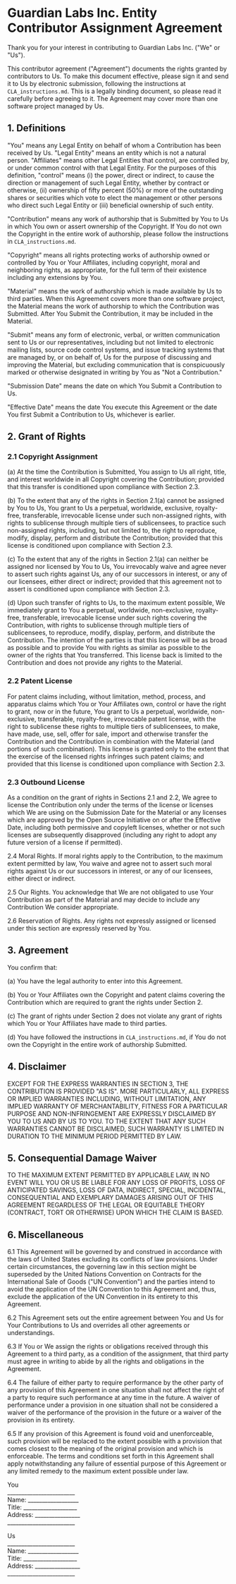 Guardian Labs Inc. Entity Contributor Assignment Agreement
=======================================================

Thank you for your interest in contributing to Guardian Labs Inc. ("We" or "Us").

This contributor agreement ("Agreement") documents the rights granted by contributors to Us. To make this document effective, please sign it and send it to Us by electronic submission, following the instructions at `CLA_instructions.md`. This is a legally binding document, so please read it carefully before agreeing to it. The Agreement may cover more than one software project managed by Us.

1\. Definitions
---------------

"You" means any Legal Entity on behalf of whom a Contribution has been received by Us. "Legal Entity" means an entity which is not a natural person. "Affiliates" means other Legal Entities that control, are controlled by, or under common control with that Legal Entity. For the purposes of this definition, "control" means (i) the power, direct or indirect, to cause the direction or management of such Legal Entity, whether by contract or otherwise, (ii) ownership of fifty percent (50%) or more of the outstanding shares or securities which vote to elect the management or other persons who direct such Legal Entity or (iii) beneficial ownership of such entity.

"Contribution" means any work of authorship that is Submitted by You to Us in which You own or assert ownership of the Copyright. If You do not own the Copyright in the entire work of authorship, please follow the instructions in `CLA_instructions.md`.

"Copyright" means all rights protecting works of authorship owned or controlled by You or Your Affiliates, including copyright, moral and neighboring rights, as appropriate, for the full term of their existence including any extensions by You.

"Material" means the work of authorship which is made available by Us to third parties. When this Agreement covers more than one software project, the Material means the work of authorship to which the Contribution was Submitted. After You Submit the Contribution, it may be included in the Material.

"Submit" means any form of electronic, verbal, or written communication sent to Us or our representatives, including but not limited to electronic mailing lists, source code control systems, and issue tracking systems that are managed by, or on behalf of, Us for the purpose of discussing and improving the Material, but excluding communication that is conspicuously marked or otherwise designated in writing by You as "Not a Contribution."

"Submission Date" means the date on which You Submit a Contribution to Us.

"Effective Date" means the date You execute this Agreement or the date You first Submit a Contribution to Us, whichever is earlier.

2\. Grant of Rights
-------------------

### 2.1 Copyright Assignment

(a) At the time the Contribution is Submitted, You assign to Us all right, title, and interest worldwide in all Copyright covering the Contribution; provided that this transfer is conditioned upon compliance with Section 2.3.

(b) To the extent that any of the rights in Section 2.1(a) cannot be assigned by You to Us, You grant to Us a perpetual, worldwide, exclusive, royalty-free, transferable, irrevocable license under such non-assigned rights, with rights to sublicense through multiple tiers of sublicensees, to practice such non-assigned rights, including, but not limited to, the right to reproduce, modify, display, perform and distribute the Contribution; provided that this license is conditioned upon compliance with Section 2.3.

(c) To the extent that any of the rights in Section 2.1(a) can neither be assigned nor licensed by You to Us, You irrevocably waive and agree never to assert such rights against Us, any of our successors in interest, or any of our licensees, either direct or indirect; provided that this agreement not to assert is conditioned upon compliance with Section 2.3.

(d) Upon such transfer of rights to Us, to the maximum extent possible, We immediately grant to You a perpetual, worldwide, non-exclusive, royalty-free, transferable, irrevocable license under such rights covering the Contribution, with rights to sublicense through multiple tiers of sublicensees, to reproduce, modify, display, perform, and distribute the Contribution. The intention of the parties is that this license will be as broad as possible and to provide You with rights as similar as possible to the owner of the rights that You transferred. This license back is limited to the Contribution and does not provide any rights to the Material.

### 2.2 Patent License

For patent claims including, without limitation, method, process, and apparatus claims which You or Your Affiliates own, control or have the right to grant, now or in the future, You grant to Us a perpetual, worldwide, non-exclusive, transferable, royalty-free, irrevocable patent license, with the right to sublicense these rights to multiple tiers of sublicensees, to make, have made, use, sell, offer for sale, import and otherwise transfer the Contribution and the Contribution in combination with the Material (and portions of such combination). This license is granted only to the extent that the exercise of the licensed rights infringes such patent claims; and provided that this license is conditioned upon compliance with Section 2.3.

### 2.3 Outbound License

As a condition on the grant of rights in Sections 2.1 and 2.2, We agree to license the Contribution only under the terms of the license or licenses which We are using on the Submission Date for the Material or any licenses which are approved by the Open Source Initiative on or after the Effective Date, including both permissive and copyleft licenses, whether or not such licenses are subsequently disapproved (including any right to adopt any future version of a license if permitted).

2.4 Moral Rights. If moral rights apply to the Contribution, to the maximum extent permitted by law, You waive and agree not to assert such moral rights against Us or our successors in interest, or any of our licensees, either direct or indirect.

2.5 Our Rights. You acknowledge that We are not obligated to use Your Contribution as part of the Material and may decide to include any Contribution We consider appropriate.

2.6 Reservation of Rights. Any rights not expressly assigned or licensed under this section are expressly reserved by You.

3\. Agreement
-------------

You confirm that:

(a) You have the legal authority to enter into this Agreement.

(b) You or Your Affiliates own the Copyright and patent claims covering the Contribution which are required to grant the rights under Section 2.

(c) The grant of rights under Section 2 does not violate any grant of rights which You or Your Affiliates have made to third parties.

(d) You have followed the instructions in `CLA_instructions.md`, if You do not own the Copyright in the entire work of authorship Submitted.

4\. Disclaimer
--------------

EXCEPT FOR THE EXPRESS WARRANTIES IN SECTION 3, THE CONTRIBUTION IS PROVIDED "AS IS". MORE PARTICULARLY, ALL EXPRESS OR IMPLIED WARRANTIES INCLUDING, WITHOUT LIMITATION, ANY IMPLIED WARRANTY OF MERCHANTABILITY, FITNESS FOR A PARTICULAR PURPOSE AND NON-INFRINGEMENT ARE EXPRESSLY DISCLAIMED BY YOU TO US AND BY US TO YOU. TO THE EXTENT THAT ANY SUCH WARRANTIES CANNOT BE DISCLAIMED, SUCH WARRANTY IS LIMITED IN DURATION TO THE MINIMUM PERIOD PERMITTED BY LAW.

5\. Consequential Damage Waiver
-------------------------------

TO THE MAXIMUM EXTENT PERMITTED BY APPLICABLE LAW, IN NO EVENT WILL YOU OR US BE LIABLE FOR ANY LOSS OF PROFITS, LOSS OF ANTICIPATED SAVINGS, LOSS OF DATA, INDIRECT, SPECIAL, INCIDENTAL, CONSEQUENTIAL AND EXEMPLARY DAMAGES ARISING OUT OF THIS AGREEMENT REGARDLESS OF THE LEGAL OR EQUITABLE THEORY (CONTRACT, TORT OR OTHERWISE) UPON WHICH THE CLAIM IS BASED.

6\. Miscellaneous
-----------------

6.1 This Agreement will be governed by and construed in accordance with the laws of United States excluding its conflicts of law provisions. Under certain circumstances, the governing law in this section might be superseded by the United Nations Convention on Contracts for the International Sale of Goods ("UN Convention") and the parties intend to avoid the application of the UN Convention to this Agreement and, thus, exclude the application of the UN Convention in its entirety to this Agreement.

6.2 This Agreement sets out the entire agreement between You and Us for Your Contributions to Us and overrides all other agreements or understandings.

6.3 If You or We assign the rights or obligations received through this Agreement to a third party, as a condition of the assignment, that third party must agree in writing to abide by all the rights and obligations in the Agreement.

6.4 The failure of either party to require performance by the other party of any provision of this Agreement in one situation shall not affect the right of a party to require such performance at any time in the future. A waiver of performance under a provision in one situation shall not be considered a waiver of the performance of the provision in the future or a waiver of the provision in its entirety.

6.5 If any provision of this Agreement is found void and unenforceable, such provision will be replaced to the extent possible with a provision that comes closest to the meaning of the original provision and which is enforceable. The terms and conditions set forth in this Agreement shall apply notwithstanding any failure of essential purpose of this Agreement or any limited remedy to the maximum extent possible under law.

You  
\_\_\_\_\_\_\_\_\_\_\_\_\_\_\_\_\_\_\_\_\_\_\_\_  
Name: \_\_\_\_\_\_\_\_\_\_\_\_\_\_\_\_\_\_  
Title: \_\_\_\_\_\_\_\_\_\_\_\_\_\_\_\_\_\_\_  
Address: \_\_\_\_\_\_\_\_\_\_\_\_\_\_\_\_  
\_\_\_\_\_\_\_\_\_\_\_\_\_\_\_\_\_\_\_\_\_\_\_\_  

Us  
\_\_\_\_\_\_\_\_\_\_\_\_\_\_\_\_\_\_\_\_\_\_\_\_  
Name: \_\_\_\_\_\_\_\_\_\_\_\_\_\_\_\_\_\_  
Title: \_\_\_\_\_\_\_\_\_\_\_\_\_\_\_\_\_\_\_  
Address: \_\_\_\_\_\_\_\_\_\_\_\_\_\_\_\_  
\_\_\_\_\_\_\_\_\_\_\_\_\_\_\_\_\_\_\_\_\_\_\_\_
